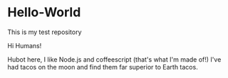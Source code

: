 # Hello-World
This is my test repository 

Hi Humans!

Hubot here, I like Node.js and coffeescript (that's what I'm made of!)
I've had tacos on the moon and find them far superior to Earth tacos.
